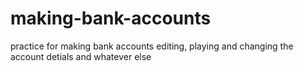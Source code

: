 # making-bank-accounts

practice for making bank accounts editing, playing and changing the account detials and whatever else
